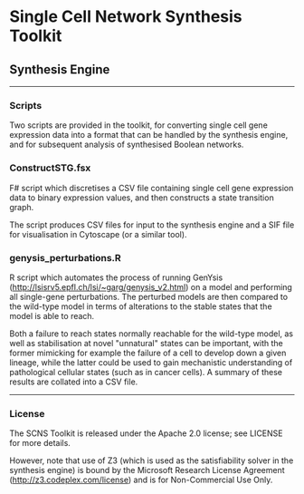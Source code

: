 Single Cell Network Synthesis Toolkit
============

## Synthesis Engine

---
### Scripts

Two scripts are provided in the toolkit, for converting single cell gene expression data into a format that can be handled by the synthesis engine, and for subsequent analysis of synthesised Boolean networks.

### ConstructSTG.fsx

F# script which discretises a CSV file containing single cell gene expression data to binary expression values, and then constructs a state transition graph.

The script produces CSV files for input to the synthesis engine and a SIF file for visualisation in Cytoscape (or a similar tool).

### genysis_perturbations.R
R script which automates the process of running GenYsis (http://lsisrv5.epfl.ch/lsi/~garg/genysis_v2.html) on a model and performing all single-gene perturbations. The perturbed models are then compared to the wild-type model in terms of alterations to the stable states that the model is able to reach.

Both a failure to reach states normally reachable for the wild-type model, as well as stabilisation at novel "unnatural" states can be important, with the former mimicking for example the failure of a cell to develop down a given lineage, while the latter could be used to gain mechanistic understanding of pathological cellular states (such as in cancer cells). A summary of these results are collated into a CSV file.

---
### License

The SCNS Toolkit is released under the Apache 2.0 license; see LICENSE for more details.

However, note that use of Z3 (which is used as the satisfiability solver in the synthesis engine) is bound by the Microsoft Research License Agreement (http://z3.codeplex.com/license) and is for Non-Commercial Use Only.
